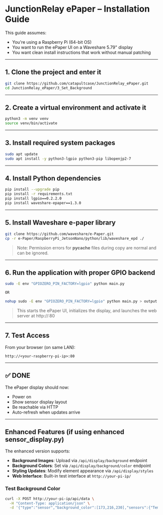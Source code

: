 # JunctionRelay ePaper – Installation Guide

This guide assumes:
- You're using a Raspberry Pi (64-bit OS)
- You want to run the ePaper UI on a Waveshare 5.79" display
- You want clean install instructions that work without manual patching

---

## 1. Clone the project and enter it

```bash
git clone https://github.com/catapultcase/JunctionRelay_ePaper.git
cd JunctionRelay_ePaper/3_Set_Background
```

---

## 2. Create a virtual environment and activate it

```bash
python3 -m venv venv
source venv/bin/activate
```

---

## 3. Install required system packages

```bash
sudo apt update
sudo apt install -y python3-lgpio python3-pip libopenjp2-7
```

---

## 4. Install Python dependencies

```bash
pip install --upgrade pip
pip install -r requirements.txt
pip install lgpio==0.2.2.0
pip install waveshare-epaper==1.3.0
```

---

## 5. Install Waveshare e-paper library

```bash
git clone https://github.com/waveshare/e-Paper.git
cp -r e-Paper/RaspberryPi_JetsonNano/python/lib/waveshare_epd ./
```

> Note: Permission errors for __pycache__ files during copy are normal and can be ignored.

---

## 6. Run the application with proper GPIO backend

```bash
sudo -E env "GPIOZERO_PIN_FACTORY=lgpio" python main.py

OR

nohup sudo -E env "GPIOZERO_PIN_FACTORY=lgpio" python main.py > output.log 2>&1 &

```

> This starts the ePaper UI, initializes the display, and launches the web server at http://<your-pi-ip>:80

---

## 7. Test Access

From your browser (on same LAN):

```
http://<your-raspberry-pi-ip>:80
```

---

## ✅ DONE

The ePaper display should now:
- Power on
- Show sensor display layout
- Be reachable via HTTP
- Auto-refresh when updates arrive

---

## Enhanced Features (if using enhanced sensor_display.py)

The enhanced version supports:
- **Background Images**: Upload via `/api/display/background` endpoint
- **Background Colors**: Set via `/api/display/background/color` endpoint  
- **Styling Updates**: Modify element appearance via `/api/display/styles`
- **Web Interface**: Built-in test interface at `http://your-pi-ip/`

### Test Background Color
```bash
curl -X POST http://your-pi-ip/api/data \
  -H "Content-Type: application/json" \
  -d '{"type":"sensor","background_color":[173,216,230],"sensors":{"Temperature":{"value":23,"unit":"°C"}}}'
```